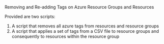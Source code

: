 Removing and Re-adding Tags on Azure Resource Groups and Resources

Provided are two scripts:
1. A script that removes all azure tags from resources and resource groups
2. A script that applies a set of tags from a CSV file to resource groups and consequently to resources within the resource group
